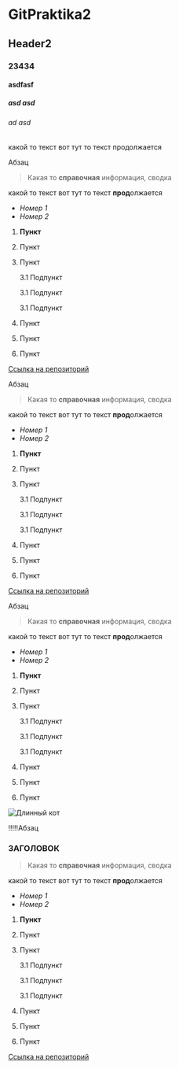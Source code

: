# GitPraktika2
## Header2
### 23434
#### asdfasf
##### asd asd
###### ad asd

какой то текст вот тут
то текст продолжается

Абзац

>Какая то **справочная** информация, сводка

какой то текст вот тут
то текст **прод**олжается

* *Номер 1*
* _Номер 2_

1. __Пункт__
2. Пункт
3. Пункт

    3.1 Подпункт

    3.1 Подпункт
    
    3.1 Подпункт
4. Пункт
5. Пункт
6. Пункт

[Ссылка на репозиторий](Folder)


Абзац

>Какая то **справочная** информация, сводка

какой то текст вот тут
то текст **прод**олжается

* *Номер 1*
* _Номер 2_

1. __Пункт__
2. Пункт
3. Пункт

    3.1 Подпункт

    3.1 Подпункт
    
    3.1 Подпункт
4. Пункт
5. Пункт
6. Пункт

[Ссылка на репозиторий](Folder)

Абзац

>Какая то **справочная** информация, сводка

какой то текст вот тут
то текст **прод**олжается

* *Номер 1*
* _Номер 2_

1. __Пункт__
2. Пункт
3. Пункт

    3.1 Подпункт

    3.1 Подпункт
    
    3.1 Подпункт
4. Пункт
5. Пункт
6. Пункт

![Длинный кот](https://cnet2.cbsistatic.com/img/S8WsucQh6wWeUG1yrQi66jKNtto=/940x0/2020/09/22/ad4bd31b-cf8c-46f5-aa70-231df9acc041/longcat.jpg)

!!!!!Абзац

### ЗАГОЛОВОК

>Какая то **справочная** информация, сводка

какой то текст вот тут
то текст **прод**олжается

* *Номер 1*
* _Номер 2_

1. __Пункт__
2. Пункт
3. Пункт

    3.1 Подпункт

    3.1 Подпункт
    
    3.1 Подпункт
4. Пункт
5. Пункт
6. Пункт

[Ссылка на репозиторий](Folder)
